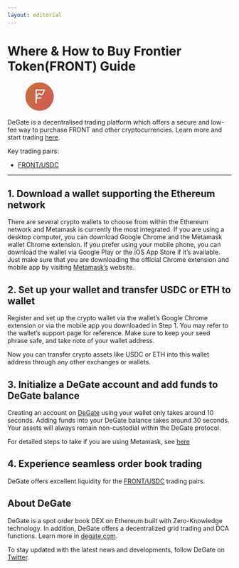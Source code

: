 ```yaml
---
layout: editorial
---
```


# Where & How to Buy Frontier Token(FRONT) Guide

<figure><img src="../.gitbook/assets/front_0xf8c3527cc04340b208c854e985240c02f7b7793f1717560754492.jpg" alt="FRONT" width="64" style="border-radius: 50%;"><figcaption></figcaption></figure>

DeGate is a decentralised trading platform which offers a secure and low-fee way to purchase FRONT and other cryptocurrencies. Learn more and start trading [here](https://app.degate.com/trade/USDC/0xf8c3527cc04340b208c854e985240c02f7b7793f?utm_source=howtobuy).&#x20;

Key trading pairs:

* [FRONT/USDC](https://app.degate.com/trade/USDC/0xf8c3527cc04340b208c854e985240c02f7b7793f?utm_source=howtobuy)

***

## 1. Download a wallet supporting the Ethereum network

There are several crypto wallets to choose from within the Ethereum network and Metamask is currently the most integrated. If you are using a desktop computer, you can download Google Chrome and the Metamask wallet Chrome extension. If you prefer using your mobile phone, you can download the wallet via Google Play or the iOS App Store if it’s available. Just make sure that you are downloading the official Chrome extension and mobile app by visiting [Metamask’s](https://metamask.io/) website.

## 2. Set up your wallet and transfer USDC or ETH to wallet

Register and set up the crypto wallet via the wallet’s Google Chrome extension or via the mobile app you downloaded in Step 1. You may refer to the wallet’s support page for reference. Make sure to keep your seed phrase safe, and take note of your wallet address.&#x20;

Now you can transfer crypto assets like USDC or ETH into this wallet address through any other exchanges or wallets.

## 3. Initialize a DeGate account and add funds to DeGate balance

Creating an account on [DeGate](https://app.degate.com/?utm_source=FRONT_howtobuy) using your wallet only takes around 10 seconds. Adding funds into your DeGate balance takes around 30 seconds. Your assets will always remain non-custodial within the DeGate protocol.

For detailed steps to take if you are using Metamask, see [here](https://docs.degate.com/v/product_en/main-features/wallet-connectivity/metamask)

## 4. Experience seamless order book trading

DeGate offers excellent liquidity for the [FRONT/USDC](https://app.degate.com/trade/USDC/0xf8c3527cc04340b208c854e985240c02f7b7793f?utm_source=howtobuy) trading pairs.&#x20;

## About DeGate

DeGate is a spot order book DEX on Ethereum built with Zero-Knowledge technology. In addition, DeGate offers a decentralized grid trading and DCA functions. Learn more in [degate.com](https://degate.com/?utm_source=FRONT_howtobuy).

To stay updated with the latest news and developments, follow DeGate on [Twitter](https://twitter.com/degatedex).
